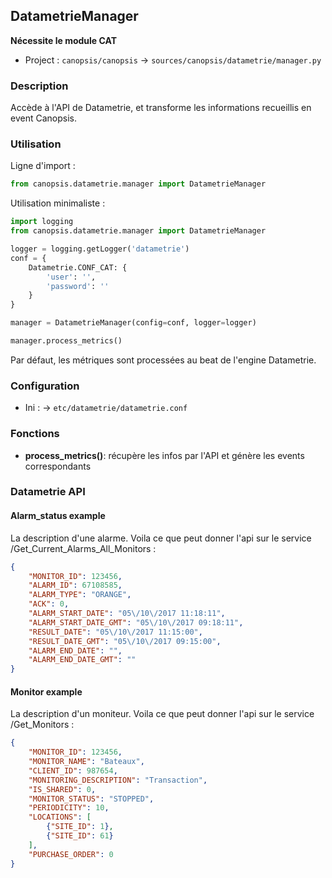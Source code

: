 ## DatametrieManager

**Nécessite le module CAT**

 * Project : `canopsis/canopsis` -> `sources/canopsis/datametrie/manager.py`

### Description

Accède à l'API de Datametrie, et transforme les informations recueillis en event Canopsis.

### Utilisation

Ligne d'import :

```python
from canopsis.datametrie.manager import DatametrieManager
```

Utilisation minimaliste :

```python
import logging
from canopsis.datametrie.manager import DatametrieManager

logger = logging.getLogger('datametrie')
conf = {
    Datametrie.CONF_CAT: {
        'user': '',
        'password': ''
    }
}

manager = DatametrieManager(config=conf, logger=logger)

manager.process_metrics()
```

Par défaut, les métriques sont processées au beat de l'engine Datametrie.

### Configuration

 * Ini : -> `etc/datametrie/datametrie.conf`

### Fonctions

 - **process_metrics()**: récupère les infos par l'API et génère les events correspondants


### Datametrie API

#### Alarm_status example

La description d'une alarme. Voila ce que peut donner l'api sur le service /Get_Current_Alarms_All_Monitors :

```json
{
	"MONITOR_ID": 123456,
	"ALARM_ID": 67108585,
	"ALARM_TYPE": "ORANGE",
	"ACK": 0,
	"ALARM_START_DATE": "05\/10\/2017 11:18:11",
	"ALARM_START_DATE_GMT": "05\/10\/2017 09:18:11",
	"RESULT_DATE": "05\/10\/2017 11:15:00",
	"RESULT_DATE_GMT": "05\/10\/2017 09:15:00",
	"ALARM_END_DATE": "",
	"ALARM_END_DATE_GMT": ""
}
```

#### Monitor example

La description d'un moniteur. Voila ce que peut donner l'api sur le service /Get_Monitors :

```json
{
	"MONITOR_ID": 123456,
	"MONITOR_NAME": "Bateaux",
	"CLIENT_ID": 987654,
	"MONITORING_DESCRIPTION": "Transaction",
	"IS_SHARED": 0,
	"MONITOR_STATUS": "STOPPED",
	"PERIODICITY": 10,
	"LOCATIONS": [
		{"SITE_ID": 1},
		{"SITE_ID": 61}
	],
	"PURCHASE_ORDER": 0
}
```
